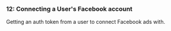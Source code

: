 ### 12: Connecting a User's Facebook account

Getting an auth token from a user to connect Facebook ads with.